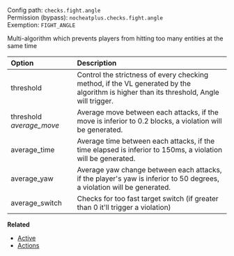 Config path: `checks.fight.angle`  
Permission (bypass): `nocheatplus.checks.fight.angle`  
Exemption: `FIGHT_ANGLE`  

 Multi-algorithm which prevents players from hitting too many entities at the same time

| Option              | Description |
| :------------------ | :---------- |
| threshold| Control the strictness of every checking method, if the VL generated by the algorithm is higher than its threshold, Angle will trigger.|
| threshold _average_move_         | Average move between each attacks, if the move is inferior to 0.2 blocks, a violation will be generated. | Average time between each attacks, if the time elapsed is inferior to 150ms, a violation will be generated.
| average_time| Average time between each attacks, if the time elapsed is inferior to 150ms, a violation will be generated.
|average_yaw| Average yaw change between each attacks, if the player's yaw is inferior to 50 degrees, a violation will be generated.
|average_switch| Checks for too fast target switch (if greater than 0 it'll trigger a violation)

**Related**
* [Active](https://github.com/Updated-NoCheatPlus/Docs/blob/master/Settings/General.md#active)
* [Actions](https://github.com/Updated-NoCheatPlus/Docs/blob/master/Settings/General.md#actions)
